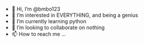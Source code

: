 - 👋 Hi, I’m @bmbo123
- 👀 I’m interested in EVERYTHING, and being a genius
- 🌱 I’m currently learning python
- 💞️ I’m looking to collaborate on nothing
- 📫 How to reach me ...

<!---
bmbo123/bmbo123 is a ✨ special ✨ repository because its `README.md` (this file) appears on your GitHub profile.
You can click the Preview link to take a look at your changes.
--->
